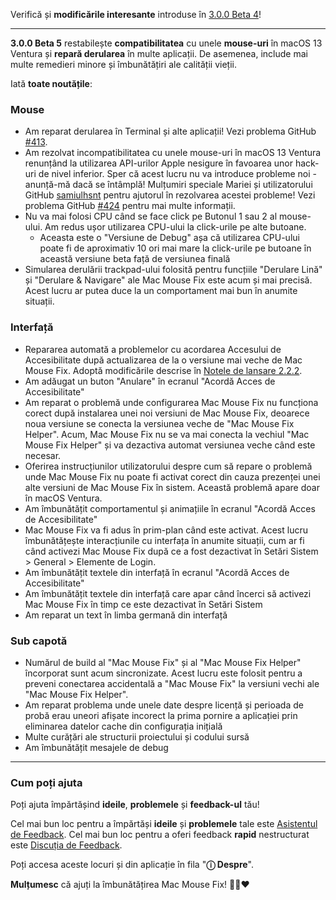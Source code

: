 Verifică și **modificările interesante** introduse în [3.0.0 Beta 4](https://github.com/noah-nuebling/mac-mouse-fix/releases/tag/3.0.0-Beta-4)!

---

**3.0.0 Beta 5** restabilește **compatibilitatea** cu unele **mouse-uri** în macOS 13 Ventura și **repară derularea** în multe aplicații.
De asemenea, include mai multe remedieri minore și îmbunătățiri ale calității vieții.

Iată **toate noutățile**:

### Mouse

- Am reparat derularea în Terminal și alte aplicații! Vezi problema GitHub [#413](https://github.com/noah-nuebling/mac-mouse-fix/issues/413).
- Am rezolvat incompatibilitatea cu unele mouse-uri în macOS 13 Ventura renunțând la utilizarea API-urilor Apple nesigure în favoarea unor hack-uri de nivel inferior. Sper că acest lucru nu va introduce probleme noi - anunță-mă dacă se întâmplă! Mulțumiri speciale Mariei și utilizatorului GitHub [samiulhsnt](https://github.com/samiulhsnt) pentru ajutorul în rezolvarea acestei probleme! Vezi problema GitHub [#424](https://github.com/noah-nuebling/mac-mouse-fix/issues/424) pentru mai multe informații.
- Nu va mai folosi CPU când se face click pe Butonul 1 sau 2 al mouse-ului. Am redus ușor utilizarea CPU-ului la click-urile pe alte butoane.
    - Aceasta este o "Versiune de Debug" așa că utilizarea CPU-ului poate fi de aproximativ 10 ori mai mare la click-urile pe butoane în această versiune beta față de versiunea finală
- Simularea derulării trackpad-ului folosită pentru funcțiile "Derulare Lină" și "Derulare & Navigare" ale Mac Mouse Fix este acum și mai precisă. Acest lucru ar putea duce la un comportament mai bun în anumite situații.

### Interfață

- Repararea automată a problemelor cu acordarea Accesului de Accesibilitate după actualizarea de la o versiune mai veche de Mac Mouse Fix. Adoptă modificările descrise în [Notele de lansare 2.2.2](https://github.com/noah-nuebling/mac-mouse-fix/releases/tag/2.2.2).
- Am adăugat un buton "Anulare" în ecranul "Acordă Acces de Accesibilitate"
- Am reparat o problemă unde configurarea Mac Mouse Fix nu funcționa corect după instalarea unei noi versiuni de Mac Mouse Fix, deoarece noua versiune se conecta la versiunea veche de "Mac Mouse Fix Helper". Acum, Mac Mouse Fix nu se va mai conecta la vechiul "Mac Mouse Fix Helper" și va dezactiva automat versiunea veche când este necesar.
- Oferirea instrucțiunilor utilizatorului despre cum să repare o problemă unde Mac Mouse Fix nu poate fi activat corect din cauza prezenței unei alte versiuni de Mac Mouse Fix în sistem. Această problemă apare doar în macOS Ventura.
- Am îmbunătățit comportamentul și animațiile în ecranul "Acordă Acces de Accesibilitate"
- Mac Mouse Fix va fi adus în prim-plan când este activat. Acest lucru îmbunătățește interacțiunile cu interfața în anumite situații, cum ar fi când activezi Mac Mouse Fix după ce a fost dezactivat în Setări Sistem > General > Elemente de Login.
- Am îmbunătățit textele din interfață în ecranul "Acordă Acces de Accesibilitate"
- Am îmbunătățit textele din interfață care apar când încerci să activezi Mac Mouse Fix în timp ce este dezactivat în Setări Sistem
- Am reparat un text în limba germană din interfață

### Sub capotă

- Numărul de build al "Mac Mouse Fix" și al "Mac Mouse Fix Helper" încorporat sunt acum sincronizate. Acest lucru este folosit pentru a preveni conectarea accidentală a "Mac Mouse Fix" la versiuni vechi ale "Mac Mouse Fix Helper".
- Am reparat problema unde unele date despre licență și perioada de probă erau uneori afișate incorect la prima pornire a aplicației prin eliminarea datelor cache din configurația inițială
- Multe curățări ale structurii proiectului și codului sursă
- Am îmbunătățit mesajele de debug

---

### Cum poți ajuta

Poți ajuta împărtășind **ideile**, **problemele** și **feedback-ul** tău!

Cel mai bun loc pentru a împărtăși **ideile** și **problemele** tale este [Asistentul de Feedback](https://noah-nuebling.github.io/mac-mouse-fix-feedback-assistant/?type=bug-report).
Cel mai bun loc pentru a oferi feedback **rapid** nestructurat este [Discuția de Feedback](https://github.com/noah-nuebling/mac-mouse-fix/discussions/366).

Poți accesa aceste locuri și din aplicație în fila "**ⓘ Despre**".

**Mulțumesc** că ajuți la îmbunătățirea Mac Mouse Fix! 💙💛❤️